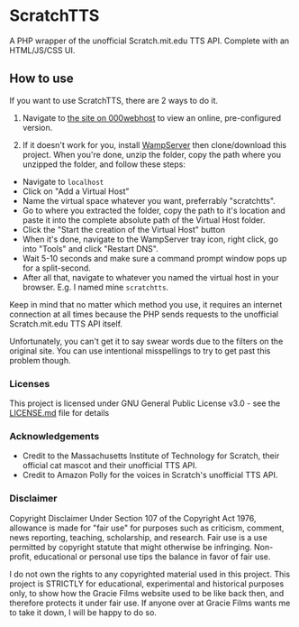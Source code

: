 # ScratchTTS

A PHP wrapper of the unofficial Scratch.mit.edu TTS API. Complete with an HTML/JS/CSS UI.

## How to use

If you want to use ScratchTTS, there are 2 ways to do it.

1. Navigate to [the site on 000webhost](http://kanimaki07.000webhostapp.com/projects/ScratchTTS/) to view an online, pre-configured version.

2. If it doesn't work for you, install [WampServer](http://www.wampserver.com/en/) then clone/download this project. When you're done, unzip the folder, copy the path where you unzipped the folder, and follow these steps:


* Navigate to `localhost`
* Click on "Add a Virtual Host"
* Name the virtual space whatever you want, preferrably "scratchtts".
* Go to where you extracted the folder, copy the path to it's location and paste it into the complete absolute path of the Virtual Host folder.
* Click the "Start the creation of the Virtual Host" button
* When it's done, navigate to the WampServer tray icon, right click, go into "Tools" and click "Restart DNS".
* Wait 5-10 seconds and make sure a command prompt window pops up for a split-second.
* After all that, navigate to whatever you named the virtual host in your browser. E.g. I named mine `scratchtts`.

Keep in mind that no matter which method you use, it requires an internet connection at all times because the PHP sends requests to the unofficial Scratch.mit.edu TTS API itself.

Unfortunately, you can't get it to say swear words due to the filters on the original site. You can use intentional misspellings to try to get past this problem though.

### Licenses

This project is licensed under GNU General Public License v3.0 - see the [LICENSE.md](LICENSE.md) file for details

### Acknowledgements

* Credit to the Massachusetts Institute of Technology for Scratch, their official cat mascot and their unofficial TTS API.
* Credit to Amazon Polly for the voices in Scratch's unofficial TTS API.

### Disclaimer

Copyright Disclaimer Under Section 107 of the Copyright Act 1976, allowance is made for "fair use" for purposes such as criticism, comment, news reporting, teaching, scholarship, and research. Fair use is a use permitted by copyright statute that might otherwise be infringing. Non-profit, educational or personal use tips the balance in favor of fair use.

I do not own the rights to any copyrighted material used in this project. This project is STRICTLY for educational, experimental and historical purposes only, to show how the Gracie Films website used to be like back then, and therefore protects it under fair use. If anyone over at Gracie Films wants me to take it down, I will be happy to do so.

